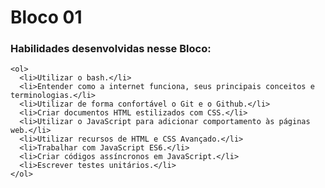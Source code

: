  # **Bloco 01**
 
 ### Habilidades desenvolvidas nesse Bloco:

    <ol>
      <li>Utilizar o bash.</li>
      <li>Entender como a internet funciona, seus principais conceitos e terminologias.</li>
      <li>Utilizar de forma confortável o Git e o Github.</li>
      <li>Criar documentos HTML estilizados com CSS.</li>
      <li>Utilizar o JavaScript para adicionar comportamento às páginas web.</li>
      <li>Utilizar recursos de HTML e CSS Avançado.</li>
      <li>Trabalhar com JavaScript ES6.</li>
      <li>Criar códigos assíncronos em JavaScript.</li>
      <li>Escrever testes unitários.</li>
    </ol>
    
    
    
    
    
    
    
    
    
    
